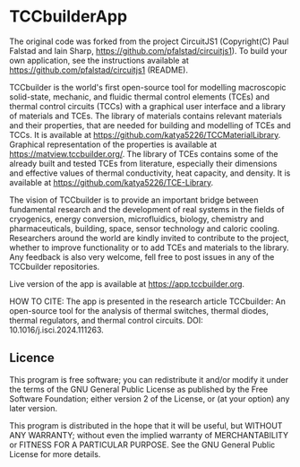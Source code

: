 # TCCbuilderApp

The original code was forked from the project CircuitJS1 (Copyright(C) Paul Falstad and Iain Sharp, https://github.com/pfalstad/circuitjs1).
To build your own application, see the instructions available at https://github.com/pfalstad/circuitjs1 (README).

TCCbuilder is the world's first open-source tool for modelling macroscopic solid-state, mechanic, and fluidic thermal control elements (TCEs) and thermal control circuits (TCCs) with a graphical user interface and a library of materials and TCEs.
The library of materials contains relevant materials and their properties, that are needed for building and modelling of TCEs and TCCs. It is available at https://github.com/katya5226/TCCMaterialLibrary. Graphical representation of the properties is available at https://matview.tccbuilder.org/.
The library of TCEs contains some of the already built and tested TCEs from literature, especially their dimensions and effective values of thermal conductivity, heat capacity, and density. It is available at https://github.com/katya5226/TCE-Library.

The vision of TCCbuilder is to provide an important bridge between fundamental research and the development of real systems in the fields of cryogenics, energy conversion, microfluidics, biology, chemistry and pharmaceuticals, building, space, sensor technology and caloric cooling.
Researchers around the world are kindly invited to contribute to the project, whether to improve functionality or to add TCEs and materials to the library. Any feedback is also very welcome, fell free to post issues in any of the TCCbuilder repositories.

Live version of the app is available at  https://app.tccbuilder.org.

HOW TO CITE: The app is presented in the research article TCCbuilder: An open-source tool for the analysis of thermal switches, thermal diodes, thermal regulators, and thermal control circuits. DOI: 10.1016/j.isci.2024.111263.


## Licence
This program is free software; you can redistribute it and/or modify it under the terms of the GNU General Public License as published by the Free Software Foundation; either version 2 of the License, or (at your option) any later version.

This program is distributed in the hope that it will be useful, but WITHOUT ANY WARRANTY; without even the implied warranty of MERCHANTABILITY or FITNESS FOR A PARTICULAR PURPOSE. See the GNU General Public License for more details.

